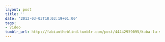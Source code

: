 ```yaml
---
layout: post
title: ''
date: '2013-03-03T10:03:19+01:00'
tags:
- video
tumblr_url: http://fabiantheblind.tumblr.com/post/44442959095/kuba-lu-saz
---
```


